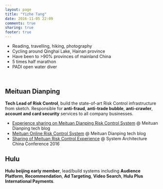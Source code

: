 ```yaml
---
layout: page
title: "Yizhe Tang"
date: 2016-11-05 22:09
comments: true
sharing: true
footer: true
---
```


- Reading, travelling, hiking, photography
- Cycling around Qinghai Lake, Hainan province
- Have been to >90% provinces of mainland China
- 5 times half marathon
- PADI open water diver

<br/>

## Meituan Dianping

**Tech Lead of Risk Control**, build the state-of-art Risk Control infrastructure from sketch. Responsible for **anti-fraud**, **anti-trade bubble**, **anti-crawler**, **account and card security** services to all company businesses.

- [Experience sharing on Meituan Dianping Risk Control System](http://tech.meituan.com/risk-control-system-experience-sharing.html) @ Meituan Dianping tech blog
- [Meituan Online Risk Control System](http://tech.meituan.com/online-risk-control.html) @ Meituan Dianping tech blog
- [Sharing of Meituan Risk Control Experience](http://safe.it168.com/a2016/1028/3000/000003000971_all.shtml) @ System Architecture China Conference 2016


## Hulu

**Hulu beijing early member**, lead/build systems including **Audience Platform**, **Recommendation**, **Ad Targeting**, **Video Search**, **Hulu Plus International Payments**.



